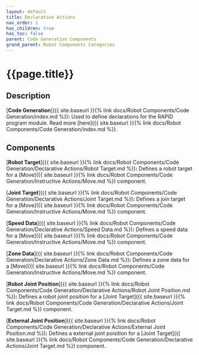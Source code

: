```yaml
---
layout: default
title: Declarative Actions
nav_order: 1
has_children: true
has_toc: false
parent: Code Generation Components
grand_parent: Robot Components Categories
---
```


# **{{page.title}}**

## **Description**

[**Code Generation**]({{ site.baseurl }}{% link docs/Robot Components/Code Generation/index.md %})**:** Used to define declarations for the RAPID program module. Read more [here]({{ site.baseurl }}{% link docs/Robot Components/Code Generation/index.md %}).

## **Components**

[**Robot Target**]({{ site.baseurl }}{% link docs/Robot Components/Code Generation/Declarative Actions/Robot Target.md %})**:** Defines a robot target for a [Move]({{ site.baseurl }}{% link docs/Robot Components/Code Generation/Instructive Actions/Move.md %}) component.

[**Joint Target**]({{ site.baseurl }}{% link docs/Robot Components/Code Generation/Declarative Actions/Joint Target.md %})**:** Defines a join target for a [Move]({{ site.baseurl }}{% link docs/Robot Components/Code Generation/Instructive Actions/Move.md %}) component.

[**Speed Data**]({{ site.baseurl }}{% link docs/Robot Components/Code Generation/Declarative Actions/Speed Data.md %})**:** Defines a speed data for a [Move]({{ site.baseurl }}{% link docs/Robot Components/Code Generation/Instructive Actions/Move.md %}) component.

[**Zone Data**]({{ site.baseurl }}{% link docs/Robot Components/Code Generation/Declarative Actions/Zone Data.md %})**:** Defines a zone data for a [Move]({{ site.baseurl }}{% link docs/Robot Components/Code Generation/Instructive Actions/Move.md %}) component.

[**Robot Joint Position**]({{ site.baseurl }}{% link docs/Robot Components/Code Generation/Declarative Actions/Robot Joint Position.md %})**:** Defines a robot joint position for a [Joint Target]({{ site.baseurl }}{% link docs/Robot Components/Code Generation/Declarative Actions/Joint Target.md %}) component.

[**External Joint Position**]({{ site.baseurl }}{% link docs/Robot Components/Code Generation/Declarative Actions/External Joint Position.md %})**:** Defines a external joint poisition for a [Joint Target]({{ site.baseurl }}{% link docs/Robot Components/Code Generation/Declarative Actions/Joint Target.md %}) component.


